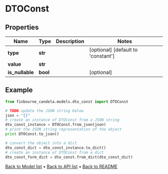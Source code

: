# DTOConst


## Properties
Name | Type | Description | Notes
------------ | ------------- | ------------- | -------------
**type** | **str** |  | [optional] [default to 'constant']
**value** | **str** |  | 
**is_nullable** | **bool** |  | [optional] 

## Example

```python
from finbourne_candela.models.dto_const import DTOConst

# TODO update the JSON string below
json = "{}"
# create an instance of DTOConst from a JSON string
dto_const_instance = DTOConst.from_json(json)
# print the JSON string representation of the object
print DTOConst.to_json()

# convert the object into a dict
dto_const_dict = dto_const_instance.to_dict()
# create an instance of DTOConst from a dict
dto_const_form_dict = dto_const.from_dict(dto_const_dict)
```
[Back to Model list](../README.md#documentation-for-models) &#8226; [Back to API list](../README.md#documentation-for-api-endpoints) &#8226; [Back to README](../README.md)



